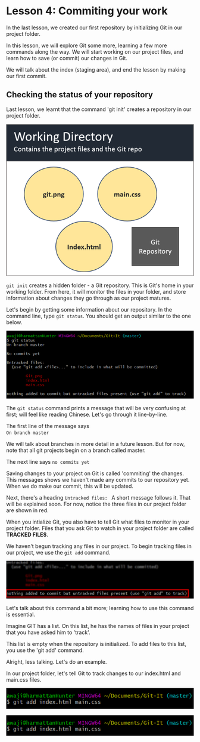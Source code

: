 # Lesson 4: Commiting your work 

In the last lesson, we created our first repository by initializing Git in our project folder.

In this lesson, we will explore Git some more, learning a few more commands along the way. We will start working on our project files, and learn how to save (or commit) our changes in Git. 

We will talk about the index (staging area), and end the lesson by making our first commit.


## Checking the status of your repository

Last lesson, we learnt that the command 'git init' creates a repository in our project folder.  

![Git Status](./images/25-WorkingDirectory.png) 

`git init` creates a hidden folder - a Git repository. This is Git's home in your working folder. From here, it will monitor the files in your folder, and store information about changes they go through as our project matures.

Let's begin by getting some information about our repository. In the command line, type `git status`. You should get an output similar to the one below.

![Git Status](./images/26-GitStatus.png)  

The `git status` command prints a message that will be very confusing at first; will feel like reading Chinese. Let's go through it line-by-line. 

The first line of the message says  
` On branch master `

We will talk about branches in more detail in a future lesson. But for now, note that all git projects begin on a branch called master.

The next line says 
`no commits yet`

Saving changes to your project on Git is called 'commiting' the changes. This messages shows we haven't made any commits to our repository yet. When we do make our commit, this will be updated.

Next, there's a heading
`Untracked files: `
A short message follows it. That will be explained soon. For now, notice the three files in our project folder are shown in red.

When you intialize Git, you also have to tell Git what files to monitor in your project folder. Files that you ask Git to watch in your project folder are called __TRACKED FILES__.

We haven't begun tracking any files in our project. To begin tracking files in our project, we use the `git add` command.

![Git Status](./images/29-GitStatusHighlight.png)

Let's talk about this command a bit more; learning how to use this command is essential. 

Imagine GIT has a list. On this list, he has the names of files in your project that you have asked him to 'track'. 

This list is empty when the repository is initialized. To add files to this list, you use the 'git add' command.

Alright, less talking. Let's do an example.

In our project folder, let's tell Git to track changes to our index.html and main.css files.

![Git Status](./images/27-GitAddCommand.png)

![Git Status](./images/27-GitAddCommand.png)
